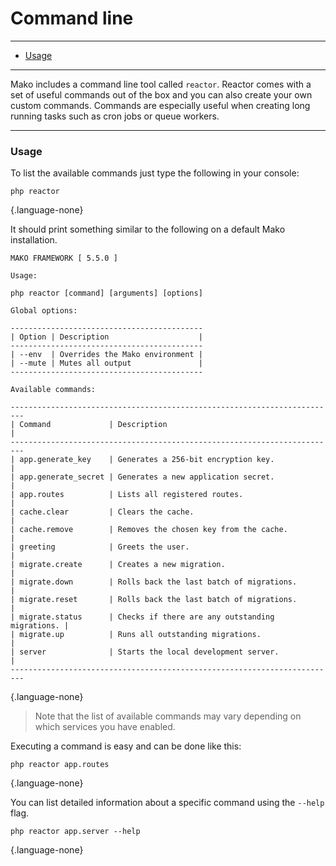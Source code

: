 # Command line

--------------------------------------------------------

* [Usage](#usage)

--------------------------------------------------------

Mako includes a command line tool called `reactor`. Reactor comes with a set of useful commands out of the box and you can also create your own custom commands. Commands are especially useful when creating long running tasks such as cron jobs or queue workers.

--------------------------------------------------------

<a id="usage"></a>

### Usage

To list the available commands just type the following in your console:

```
php reactor
```
{.language-none}

It should print something similar to the following on a default Mako installation.

```
MAKO FRAMEWORK [ 5.5.0 ]

Usage:

php reactor [command] [arguments] [options]

Global options:

-------------------------------------------
| Option | Description                    |
-------------------------------------------
| --env  | Overrides the Mako environment |
| --mute | Mutes all output               |
-------------------------------------------

Available commands:

-------------------------------------------------------------------------
| Command             | Description                                     |
-------------------------------------------------------------------------
| app.generate_key    | Generates a 256-bit encryption key.             |
| app.generate_secret | Generates a new application secret.             |
| app.routes          | Lists all registered routes.                    |
| cache.clear         | Clears the cache.                               |
| cache.remove        | Removes the chosen key from the cache.          |
| greeting            | Greets the user.                                |
| migrate.create      | Creates a new migration.                        |
| migrate.down        | Rolls back the last batch of migrations.        |
| migrate.reset       | Rolls back the last batch of migrations.        |
| migrate.status      | Checks if there are any outstanding migrations. |
| migrate.up          | Runs all outstanding migrations.                |
| server              | Starts the local development server.            |
-------------------------------------------------------------------------
```
{.language-none}

> Note that the list of available commands may vary depending on which services you have enabled.

Executing a command is easy and can be done like this:

```
php reactor app.routes
```
{.language-none}

You can list detailed information about a specific command using the `--help` flag.

```
php reactor app.server --help
```
{.language-none}
